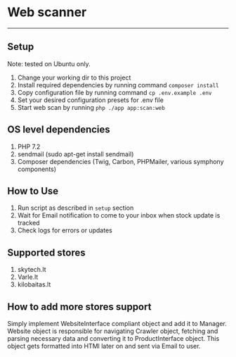 # Web scanner

----

## Setup 

Note: tested on Ubuntu only.

1. Change your working dir to this project
2. Install required dependencies by running command `composer install`
3. Copy configuration file by running command `cp .env.example .env`
4. Set your desired configuration presets for .env file
5. Start web scan by running `php ./app app:scan:web `


## OS level dependencies

1. PHP 7.2
2. sendmail (sudo apt-get install sendmail)
3. Composer dependencies (Twig, Carbon, PHPMailer, various symphony components)

## How to Use
1. Run script as described in `setup` section
2. Wait for Email notification to come to your inbox when stock update is tracked
3. Check logs for errors or updates

## Supported stores

1. skytech.lt
2. Varle.lt
3. kilobaitas.lt

## How to add more stores support

Simply implement WebsiteInterface compliant object and add it to Manager. Website object is responsible for navigating Crawler object, fetching and parsing necessary data and converting it to ProductInterface object. This object gets formatted into HTMl later on and sent via Email to user.

